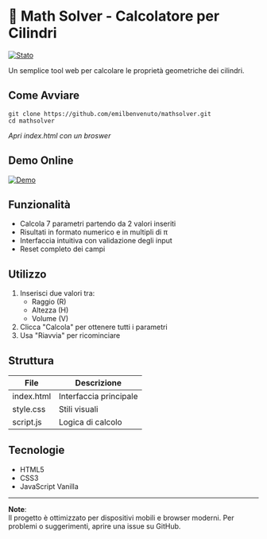 # 🧮 Math Solver - Calcolatore per Cilindri

[![Stato](https://img.shields.io/badge/Stato-Attivo-brightgreen)](https://github.com/emilbenvenuto/mathsolver) 

Un semplice tool web per calcolare le proprietà geometriche dei cilindri.

## Come Avviare
```
git clone https://github.com/emilbenvenuto/mathsolver.git
cd mathsolver
```

*Apri index.html con un broswer*

## Demo Online
[![Demo](https://img.shields.io/badge/Live_Demo-Visualizza_qui-blue)](https://emilbenvenuto.github.io/mathsolver)

## Funzionalità
- Calcola 7 parametri partendo da 2 valori inseriti
- Risultati in formato numerico e in multipli di π
- Interfaccia intuitiva con validazione degli input
- Reset completo dei campi

## Utilizzo
1. Inserisci due valori tra:
   - Raggio (R)
   - Altezza (H)
   - Volume (V)
2. Clicca "Calcola" per ottenere tutti i parametri
3. Usa "Riavvia" per ricominciare

## Struttura
| File       | Descrizione                 |
|------------|----------------------------|
| index.html | Interfaccia principale      |
| style.css  | Stili visuali               |
| script.js  | Logica di calcolo           |

## Tecnologie
- HTML5
- CSS3
- JavaScript Vanilla

---

**Note**:  
Il progetto è ottimizzato per dispositivi mobili e browser moderni. Per problemi o suggerimenti, aprire una issue su GitHub.

